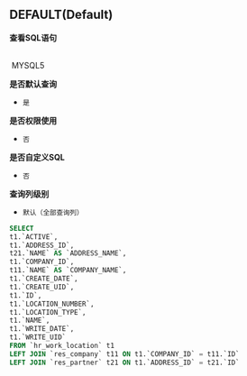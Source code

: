 ## DEFAULT(Default) <!-- {docsify-ignore-all} -->



<p class="panel-title"><b>查看SQL语句</b></p>
<br>

<el-row>
&nbsp;<el-tag @click="MYSQL5 = true">MYSQL5</el-tag>
</el-row>

<br>
<p class="panel-title"><b>是否默认查询</b></p>

* `是`

<p class="panel-title"><b>是否权限使用</b></p>

* `否`

<p class="panel-title"><b>是否自定义SQL</b></p>

* `否`

<p class="panel-title"><b>查询列级别</b></p>

* `默认（全部查询列）`






<el-dialog v-model="MYSQL5" title="MYSQL5">

```sql
SELECT
t1.`ACTIVE`,
t1.`ADDRESS_ID`,
t21.`NAME` AS `ADDRESS_NAME`,
t1.`COMPANY_ID`,
t11.`NAME` AS `COMPANY_NAME`,
t1.`CREATE_DATE`,
t1.`CREATE_UID`,
t1.`ID`,
t1.`LOCATION_NUMBER`,
t1.`LOCATION_TYPE`,
t1.`NAME`,
t1.`WRITE_DATE`,
t1.`WRITE_UID`
FROM `hr_work_location` t1 
LEFT JOIN `res_company` t11 ON t1.`COMPANY_ID` = t11.`ID` 
LEFT JOIN `res_partner` t21 ON t1.`ADDRESS_ID` = t21.`ID` 


```

</el-dialog>

<script>
 const { createApp } = Vue
  createApp({
    data() {
      return {
                MYSQL5 : false
        
      }
    },
    methods: {
    }
  }).use(ElementPlus).mount('#app')
</script>